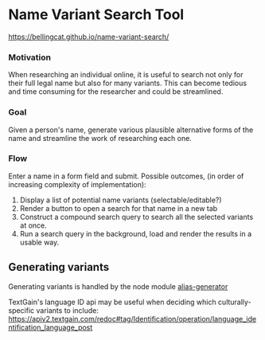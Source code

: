 # Name Variant Search Tool

https://bellingcat.github.io/name-variant-search/

### Motivation

When researching an individual online, it is useful to search not only for their full legal name but also for many variants. This can become tedious and time consuming for the researcher and could be streamlined.

### Goal

Given a person's name, generate various plausible alternative forms of the name and streamline the work of researching each one.

### Flow

Enter a name in a form field and submit. Possible outcomes, (in order of increasing complexity of implementation):
1. Display a list of potential name variants (selectable/editable?)
2. Render a button to open a search for that name in a new tab 
3. Construct a compound search query to search all the selected variants at once.
4. Run a search query in the background, load and render the results in a usable way.

## Generating variants

Generating variants is handled by the node module [alias-generator](https://github.com/bellingcat/alias-generator)

TextGain's language ID api may be useful when deciding which culturally-specific variants to include: https://apiv2.textgain.com/redoc#tag/Identification/operation/language_identification_language_post

